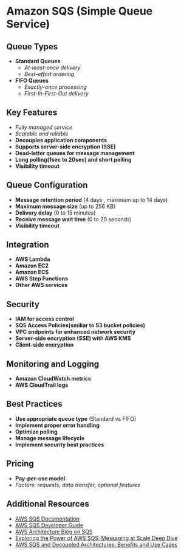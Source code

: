 # **Amazon SQS (Simple Queue Service)**

## **Queue Types**
- **Standard Queues**
  - *At-least-once delivery*
  - *Best-effort ordering*
- **FIFO Queues**
  - *Exactly-once processing*
  - *First-In-First-Out delivery*

## **Key Features**
- *Fully managed service*
- *Scalable and reliable*
- **Decouples application components**
- **Supports server-side encryption (SSE)**
- **Dead-letter queues for message management**
- **Long polling(1sec to 20sec) and short polling**
- **Visibility timeout**

## **Queue Configuration**
- **Message retention period** (4 days , maximum up to 14 days)
- **Maximum message size** (up to 256 KB)
- **Delivery delay** (0 to 15 minutes)
- **Receive message wait time** (0 to 20 seconds)
- **Visibility timeout**

## **Integration**
- **AWS Lambda**
- **Amazon EC2**
- **Amazon ECS**
- **AWS Step Functions**
- **Other AWS services**

## **Security**
- **IAM for access control**
- **SQS Access Policies(smiliar to S3 bucket policies)**
- **VPC endpoints for enhanced network security**
- **Server-side encryption (SSE) with AWS KMS**
- **Client-side encryption**


## **Monitoring and Logging**
- **Amazon CloudWatch metrics**
- **AWS CloudTrail logs**

## **Best Practices**
- **Use appropriate queue type** (Standard vs FIFO)
- **Implement proper error handling**
- **Optimize polling**
- **Manage message lifecycle**
- **Implement security best practices**

## **Pricing**
- **Pay-per-use model**
- *Factors: requests, data transfer, optional features*

## **Additional Resources**
- [AWS SQS Documentation](https://docs.aws.amazon.com/sqs/)
- [AWS SQS Developer Guide](https://docs.aws.amazon.com/AWSSimpleQueueService/latest/SQSDeveloperGuide/welcome.html)
- [AWS Architecture Blog on SQS](https://aws.amazon.com/blogs/architecture/category/messaging/amazon-simple-queue-service-sqs/)
- [Exploring the Power of AWS SQS: Messaging at Scale Deep Dive](https://cloudvisor.co/aws-guides/aws-sqs/)
- [AWS SQS and Decoupled Architectures: Benefits and Use Cases](https://www.deviq.io/insights/aws-sqs-decoupled-architecture)
